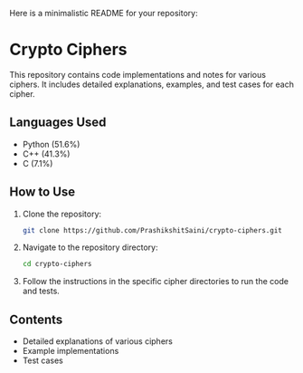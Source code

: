 Here is a minimalistic README for your repository:

# Crypto Ciphers

This repository contains code implementations and notes for various ciphers. It includes detailed explanations, examples, and test cases for each cipher.

## Languages Used

- Python (51.6%)
- C++ (41.3%)
- C (7.1%)

## How to Use

1. Clone the repository:
   ```bash
   git clone https://github.com/PrashikshitSaini/crypto-ciphers.git
   ```
2. Navigate to the repository directory:
   ```bash
   cd crypto-ciphers
   ```
3. Follow the instructions in the specific cipher directories to run the code and tests.

## Contents

- Detailed explanations of various ciphers
- Example implementations
- Test cases

